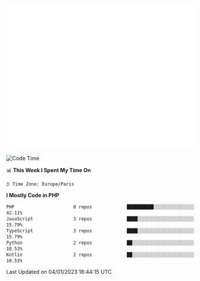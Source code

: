 ![Metrics](/github-metrics.svg)
<!--START_SECTION:waka-->
![Code Time](http://img.shields.io/badge/Code%20Time-136%20hrs%2032%20mins-blue)

📊 **This Week I Spent My Time On** 

```text
⌚︎ Time Zone: Europe/Paris

```

**I Mostly Code in PHP** 

```text
PHP                      8 repos             ██████████░░░░░░░░░░░░░░░   42.11% 
JavaScript               3 repos             ████░░░░░░░░░░░░░░░░░░░░░   15.79% 
TypeScript               3 repos             ████░░░░░░░░░░░░░░░░░░░░░   15.79% 
Python                   2 repos             ██░░░░░░░░░░░░░░░░░░░░░░░   10.53% 
Kotlin                   2 repos             ██░░░░░░░░░░░░░░░░░░░░░░░   10.53%

```



 Last Updated on 04/01/2023 18:44:15 UTC
<!--END_SECTION:waka-->
